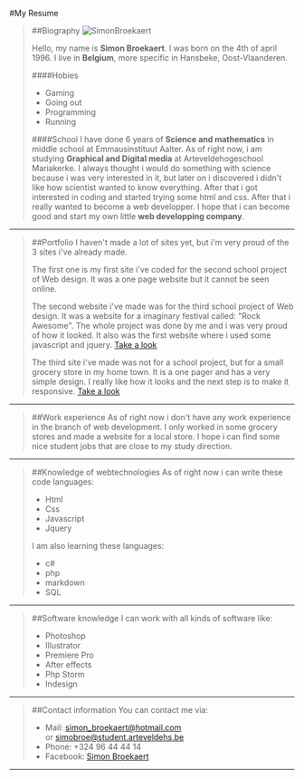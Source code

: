 #My Resume
>##Biography
>![SimonBroekaert](https://scontent-fra3-1.xx.fbcdn.net/hphotos-xpa1/v/t1.0-9/11825827_895879780449553_6469726634056955441_n.jpg?oh=e8e253305c0cd31dee432a6cbec9f4eb&oe=56951880 "Simon Broekaert")
>
>Hello, my name is __Simon Broekaert__. I was born on the 4th of april 1996. I live in __Belgium__, more specific in Hansbeke, Oost-Vlaanderen.  
>
>####Hobies
>- Gaming
>- Going out
>- Programming
>- Running
>
>####School
>I have done 6 years of __Science and mathematics__ in middle school at Emmausinstituut Aalter. As of right now,  i am studying __Graphical and Digital media__ at Arteveldehogeschool Mariakerke. I always thought i would do something with science because i was very interested in it, but later on i discovered i didn't like how scientist wanted to know everything. After that i got interested in coding and started trying some html and css. After that i really wanted to become a web developper. I hope that i can become good and start my own little __web developping company__.
***
>##Portfolio
>I haven't made a lot of sites yet, but i'm very proud of the 3 sites i've already made.  
>
>The first one is my first site i've coded for the second school project of Web design. It was a one page website but it cannot be seen online.
>
>The second website i've made was for the third school project of Web design. It was a website for a imaginary festival called: "Rock Awesome". The whole project was done by me and i was very proud of how it looked. It also was the first website where i used some javascript and jquery.
>[Take a look](http://www.arteveldehogeschool.be/campusGDM/studenten_201415/simobroe/webdesign2/imaginaryfest/site/)
>
>The third site i've made was not for a school project, but for a small grocery store in my home town. It is a one pager and has a very simple design. I really like how it looks and the next step is to make it responsive.
>[Take a look](http://miekessuperetje.be)
***
>##Work experience
>As of right now i don't have any work experience in the branch of web development. I only worked in some grocery stores and made a website for a local store. I hope i can find some nice student jobs that are close to my study direction.
***
>##Knowledge of webtechnologies
>As of right now i can write these code languages:
>* Html
>* Css
>* Javascript
>* Jquery
>
>I am also learning these languages:
>* c#
>* php
>* markdown
>* SQL
***
>##Software knowledge
>I can work with all kinds of software like:
>* Photoshop
>* Illustrator
>* Premiere Pro
>* After effects
>* Php Storm
>* Indesign
***
>##Contact information
>You can contact me via:
>* Mail: <simon_broekaert@hotmail.com>  
 or  <simobroe@student.arteveldehs.be>
>* Phone: +324 96 44 44 14
>* Facebook: [Simon Broekaert](http://facebook.com/simonbroekaert)
***